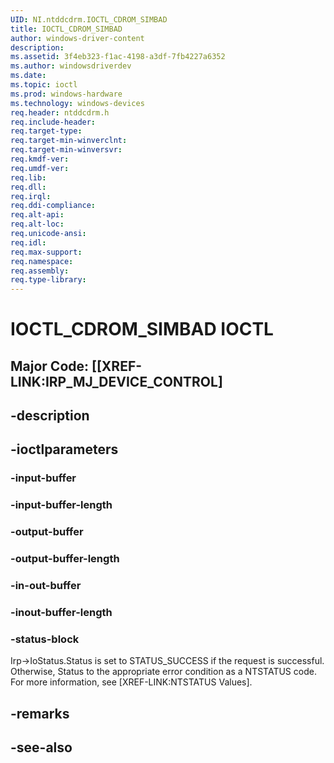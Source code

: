 ```yaml
---
UID: NI.ntddcdrm.IOCTL_CDROM_SIMBAD
title: IOCTL_CDROM_SIMBAD
author: windows-driver-content
description: 
ms.assetid: 3f4eb323-f1ac-4198-a3df-7fb4227a6352
ms.author: windowsdriverdev
ms.date: 
ms.topic: ioctl
ms.prod: windows-hardware
ms.technology: windows-devices
req.header: ntddcdrm.h
req.include-header:
req.target-type:
req.target-min-winverclnt:
req.target-min-winversvr:
req.kmdf-ver:
req.umdf-ver:
req.lib:
req.dll:
req.irql: 
req.ddi-compliance:
req.alt-api:
req.alt-loc:
req.unicode-ansi:
req.idl:
req.max-support:
req.namespace:
req.assembly:
req.type-library:
---
```


# IOCTL_CDROM_SIMBAD IOCTL

## Major Code:  [[XREF-LINK:IRP_MJ_DEVICE_CONTROL]

## -description



## -ioctlparameters

### -input-buffer

<text></text>

### -input-buffer-length 

<text></text>

### -output-buffer

<text></text>

### -output-buffer-length 

<text></text>

### -in-out-buffer

<text></text>

### -inout-buffer-length 

<text></text>

### -status-block

Irp->IoStatus.Status is set to STATUS_SUCCESS if the request is successful.
Otherwise, Status to the appropriate error condition as a NTSTATUS code. 
For more information, see [XREF-LINK:NTSTATUS Values].

## -remarks

## -see-also